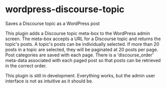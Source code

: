 # wordpress-discourse-topic
Saves a Discourse topic as a WordPress  post

This plugin adds a Discourse topic meta-box to the WordPress admin screen. The meta-box accepts a URL for a Discourse
topic and returns the topic's posts. A topic's posts can be individually selected. If more than 20 posts in a topic
are selected, they will be paginated at 20 posts per page. Post categories are saved with each page. There is a
'discourse_order' meta-data associated with each paged post so that posts can be retrieved in the correct order.

This plugin is still in development. Everything works, but the admin user interface is not as intuitive as it should
be.
